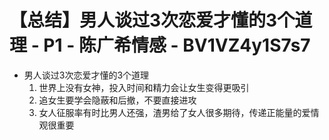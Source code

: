 # 【总结】男人谈过3次恋爱才懂的3个道理 - P1 - 陈广希情感 - BV1VZ4y1S7s7

-   男人谈过3次恋爱才懂的3个道理
    1.  世界上没有女神，投入时间和精力会让女生变得更吸引
    2.  追女生要学会隐蔽和后撤，不要直接进攻
    3.  女人征服率有时比男人还强，渣男给了女人很多期待，传递正能量的爱情观很重要